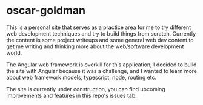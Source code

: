# oscar-goldman

This is a personal site that serves as a practice area for me to try different web development techniques and try to build things from scratch. Currently the content is some project writeups and some general web dev content to get me writing and thinking more about the web/software development world.

The Angular web framework is overkill for this application; I decided to build the site with Angular because it was a challenge, and I wanted to learn more about web framework models, typescript, node, routing etc.

The site is currently under construction, you can find upcoming improvements and features in this repo's issues tab.
